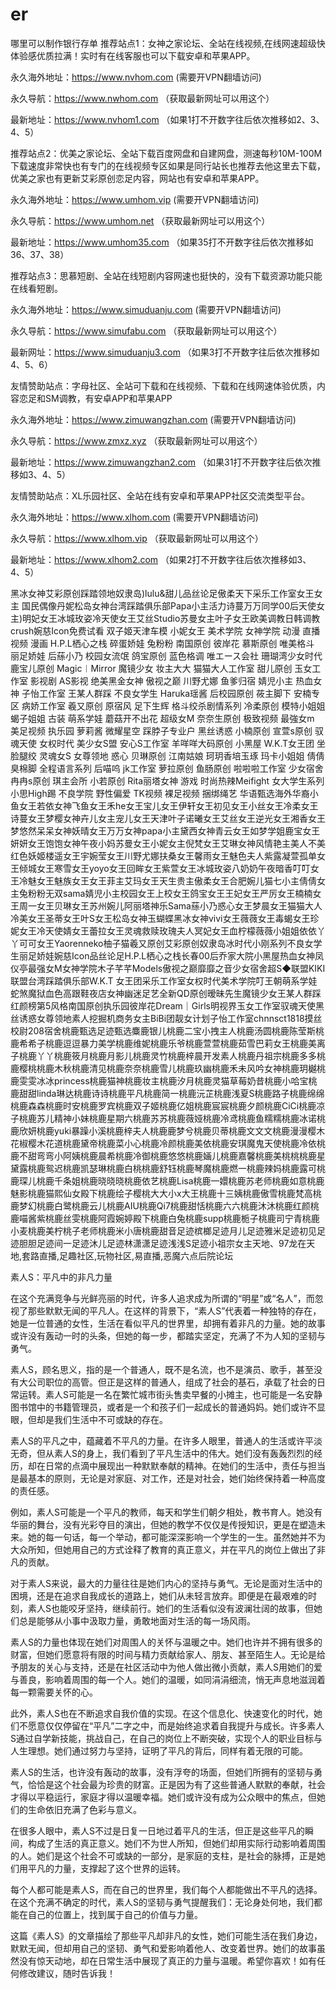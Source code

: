# er
哪里可以制作银行存单
推荐站点1：女神之家论坛、全站在线视频,在线网速超级快体验感优质拉满！实时有在线客服也可以下载安卓和苹果APP。

永久海外地址：https://www.nvhom.com (需要开VPN翻墙访问)

永久导航：https://www.nwhom.com （获取最新网址可以用这个）

最新地址：https://www.nvhom1.com （如果1打不开数字往后依次推移如2、3、4、5）

推荐站点2：优美之家论坛、全站下载百度网盘和自建网盘，测速每秒10M-100M下载速度非常快也有专门的在线视频专区如果是同行站长也推荐去他这里去下载，优美之家也有更新艾彩原创恋足内容，网站也有安卓和苹果APP。

永久海外地址：https://www.umhom.vip (需要开VPN翻墙访问)

永久导航：https://www.umhom.net （获取最新网址可以用这个）

最新地址：https://www.umhom35.com （如果35打不开数字往后依次推移如36、37、38）

推荐站点3：思慕短剧、全站在线短剧内容网速也挺快的，没有下载资源功能只能在线看短剧。

永久海外地址：https://www.simuduanju.com (需要开VPN翻墙访问)

永久导航：https://www.simufabu.com （获取最新网址可以用这个）

最新网址：https://www.simuduanju3.com （如果3打不开数字往后依次推移如4、5、6）

友情赞助站点：字母社区、全站可下载和在线视频、下载和在线网速体验优质，内容恋足和SM调教，有安卓APP和苹果APP

永久海外地址：https://www.zimuwangzhan.com (需要开VPN翻墙访问)

永久导航：https://www.zmxz.xyz （获取最新网址可以用这个）

最新地址：https://www.zimuwangzhan2.com （如果31打不开数字往后依次推移如3、4、5）

友情赞助站点：XL乐园社区、全站在线有安卓和苹果APP社区交流类型平台。

永久海外地址：https://www.xlhom.com (需要开VPN翻墙访问)

永久导航：https://www.xlhom.vip （获取最新网址可以用这个）

最新地址：https://www.xlhom2.com （如果2打不开数字往后依次推移如3、4、5）

黑冰女神艾彩原创踩踏领地奴隶岛)lulu&甜儿品丝论足傲柔天下采乐工作室女王女主 国民偶像丹妮松岛女神台湾踩踏俱乐部Papa小主活力诗蔓万万同学00后天使女主)明妃女王冰城玫姿冷天使女王艾丝Studio苏曼女主叶子女王欧美调教日韩调教crush婉慈Icon免费试看 双子姬天津车模 小妮女王 美术学院 女神学院 动漫 直播视频 漫画 H.P.L栖心之栈 碎蛋娇娃 兔粉粉 南国原创 彼岸花 慕斯原创 唯美格斗 丽足娇娃 后蕬小乃 校园女流氓 鸽宝原创 蓝色格调 唯エース会社 珊瑚湾少女时代 鹿宝儿原创 Magic︱Mirror 魔镜少女 妆主大大 猫猫大人工作室 甜儿原创 玉女工作室 影视剧 AS影视 绝美黑金女神 傲视之巅 川野尤娜 鱼爹归宿 婧児小主 热血女神 子怡工作室 王某人群踩 不良女学生 Haruka瑶酱 后校园原创 莜主脚下 安楠专区 病娇工作室 羲又原创 原宿风 足下生辉 格斗绞杀剧情系列 冷柔原创 模特小姐姐 蝎子姐姐 古装 萌系学娃 蘑菇开不出花 超级女M 奈奈生原创 极致视频 最強女m 美足视频 执乐园 萝莉酱 微耀星空 踩脖子专业户 黑丝诱惑 小楠原创 宣萱s原创 驭魂天使 女权时代 美少女S盟 安心S工作室 羊咩咩大码原创 小黑屋 W.K.T女王团 坐脸腿绞 灵魂女S 女尊领地 惑心 贝琳原创 江南姑娘 珂玥香培玉琢 玛卡小姐姐 倩倩臭棉脚 全程语言系列 后喵呜 jk工作室 萝拉原创 鱼肠原创 啦啦啦工作室 少女宿舍 冉冉s原创 琪主会所 小若原创 Rita丽塔女神 游戏 时尚热辣Meifight 女大学生系列 小思High踢 不良学院 野性偏爱 TK视频 裸足视频 捆绑绳艺 华语甄选海外华裔小鱼女王若依女神飞鱼女王禾he女王宝儿女王伊轩女王初见女王小丝女王冷柔女王诗蔓女王梦樱女神卉儿女主宠儿女王天津叶子诺曦女王艾丝女王逆光女王湘香女王梦悠然呆呆女神妖晴女王万万女神papa小主黛西女神青云女王如梦学姐鹿宝女王妍妍女王饱饱女神午夜小妈苏曼女王小妮女主倪梵女王艾琳女神风情艳主美人不美红色妖姬楼遥女王宇婉莹女王川野尤娜扶桑女王馨雨女王魅色夫人紫露凝萱孤单女王倾城女王寒雪女王yoyo女王回眸女王紫萱女王冰城玫姿八奶奶午夜暗香叮叮女王冷魅女王魅族女王女王菲主艾玛女王天生贵主傲柔女王合肥婉儿猫七小主倩倩女主兔粉粉无双sama婧児小主校园女王上校女王鸽宝女王王妃女王严厉女王楠楠女王周一女王贝琳女王苏州婉儿阿丽塔神乐Sama蕬小乃惑心女王梦晨女王猫猫大人冷美女王圣蒂女王叶S女王松岛女神玉蝴蝶黑冰女神vivi女王薇薇女王毒蝎女王珍妮女王冷天使婧女王蕾拉女王灵魂救赎玫瑰夫人冥妃女王血柠檬薇薇小姐姐依依丫丫可可女王Yaorenneko柚子猫羲又原创艾彩原创奴隶岛冰时代小刚系列不良女学生丽足娇娃婉慈Icon品丝论足H.P.L栖心之栈长春00后乔家大院小黑屋热血女神凤仪亭最强女M女神学院木子芊芊Models傲视之巅靡靡之音少女宿舍超S◆联盟KIKI联盟台湾踩踏俱乐部W.K.T 女王团采乐工作室女权时代美术学院叮王朝萌系学娃蛇煞魔狱血色高跟鞋夜店女神幽迷足艺全新QD原创暧昧先生魔镜少女王某人群踩红颜榜第5风格南国原创执乐园彼岸花Dream｜Girls明视界玉女工作室驭魂天使黑丝诱惑女尊领地素人挖掘机商务女主BiBi团靓女计划子怡工作室chnnsct1818摸丝校尉208宿舍桃鹿甄选足迹甄选麋鹿银儿桃鹿二宝小拽主人桃鹿汤圆桃鹿陈莹斯桃鹿希希子桃鹿逗逗暴力美学桃鹿维妮桃鹿乐爷桃鹿萱萱桃鹿茹雪巴莉女王桃鹿美离子桃鹿丫丫桃鹿筱月桃鹿月影儿桃鹿灵竹桃鹿梓晨开发素人桃鹿丹祖宗桃鹿多多桃鹿樱桃桃鹿木秋桃鹿清见桃鹿奈奈桃鹿雪儿桃鹿玖幽桃鹿禾未风吟女神桃鹿玥樾桃鹿雯雯冰冰princess桃鹿猫神桃鹿妆主桃鹿汐月桃鹿灵猫草莓奶昔桃鹿小哈宝桃鹿甜甜linda琳达桃鹿诗诗桃鹿平凡桃鹿简一桃鹿沅芷桃鹿浅夏S桃鹿路子桃鹿绵绵桃鹿森森桃鹿时安桃鹿罗宾桃鹿双子姬桃鹿亿姐桃鹿宸宸桃鹿夕颜桃鹿CiCi桃鹿凉子桃鹿苏儿精神小妹桃鹿星期六桃鹿苏苏桃鹿薇娅桃鹿冷鸢桃鹿鱼糯糯桃鹿冰诺桃鹿欣妍桃鹿yuki暴躁小溪桃鹿梓夫人桃鹿鹿梦兮桃鹿贝蒂桃鹿文文文桃鹿漫漫樱木花椒樱木花道桃鹿黛帝桃鹿菜小心桃鹿冷颜桃鹿美依桃鹿安琪魔鬼天使桃鹿冷依桃鹿不甜弯弯小阿姨桃鹿晨希桃鹿冷御桃鹿悠悠桃鹿婳儿桃鹿嘉馨桃鹿美桃桃桃鹿星黛露桃鹿鸳迟桃鹿凯瑟琳桃鹿白桃桃鹿舒钰桃鹿琴魔桃鹿燃一桃鹿辣妈桃鹿露可桃鹿琛儿桃鹿千条姐桃鹿晓晓晓桃鹿依艺桃鹿Lisa桃鹿一嬛桃鹿苏老师桃鹿如意桃鹿魅影桃鹿猫熙仙女殿下桃鹿绘子樱桃大大小x大王桃鹿十三姨桃鹿傲雪桃鹿梵高桃鹿梦幻桃鹿白鹭桃鹿云儿桃鹿AIU桃鹿Qi7桃鹿甜恬桃鹿六六桃鹿沐沐桃鹿红颜桃鹿喵酱紫桃鹿丝雯桃鹿阿霞婉婷殿下桃鹿白兔桃鹿supp桃鹿栀子桃鹿司宁青桃鹿小麦桃鹿美柠桃子老师桃鹿米小唐桃鹿甜音足迹槟榔足迹月儿足迹雅米足迹初见足迹胆胆足迹间一足迹沐儿足迹林潇潇足迹浅浅S足迹小祖宗女主天地、97龙在天地,套路直播,足趣社区,玩物社区,易直播,恶魔六点后院论坛

素人S：平凡中的非凡力量

在这个充满竞争与光鲜亮丽的时代，许多人追求成为所谓的“明星”或“名人”，而忽视了那些默默无闻的平凡人。在这样的背景下，“素人S”代表着一种独特的存在，她是一位普通的女性，生活在看似平凡的世界里，却拥有着非凡的力量。她的故事或许没有轰动一时的头条，但她的每一步，都踏实坚定，充满了不为人知的坚韧与勇气。

素人S，顾名思义，指的是一个普通人，既不是名流，也不是演员、歌手，甚至没有大公司职位的高管。但正是这样的普通人，组成了社会的基石，承载了社会的日常运转。素人S可能是一名在繁忙城市街头售卖早餐的小摊主，也可能是一名安静图书馆中的书籍管理员，或者是一个和孩子们一起成长的普通妈妈。她们或许不显眼，但却是我们生活中不可或缺的存在。

素人S的平凡之中，蕴藏着不平凡的力量。在许多人眼里，普通人的生活或许平淡无奇，但从素人S的身上，我们看到了平凡生活中的伟大。她们没有轰轰烈烈的经历，却在日常的点滴中展现出一种默默奉献的精神。在她们的生活中，责任与担当是最基本的原则，无论是对家庭、对工作，还是对社会，她们始终保持着一种高度的责任感。

例如，素人S可能是一个平凡的教师，每天和学生们朝夕相处，教书育人。她没有华丽的舞台，没有光彩夺目的演出，但她的教学不仅仅是传授知识，更是在塑造未来。她的每一句话，每一个举动，都可能深深影响一个学生的一生。虽然她并不为大众所知，但她用自己的方式诠释了教育的真正意义，并在平凡的岗位上做出了非凡的贡献。

对于素人S来说，最大的力量往往是她们内心的坚持与勇气。无论是面对生活中的困境，还是在追求自我成长的道路上，她们从未轻言放弃。即便是在最艰难的时刻，素人S也能咬牙坚持，继续前行。她们的生活看似没有波澜壮阔的故事，但她们总是能够从小事中汲取力量，勇敢地面对生活的每一场风雨。

素人S的力量也体现在她们对周围人的关怀与温暖之中。她们也许并不拥有很多的财富，但她们愿意将有限的时间与精力贡献给家人、朋友、甚至陌生人。无论是给予朋友的关心与支持，还是在社区活动中为他人做出微小贡献，素人S用她们的爱与善良，影响着周围的每一个人。她们的温暖，如同涓涓细流，悄无声息地滋润着每一颗需要关怀的心。

此外，素人S也在不断追求自我价值的实现。在这个信息化、快速变化的时代，她们不愿意仅仅停留在“平凡”二字之中，而是始终追求着自我提升与成长。许多素人S通过自学新技能，挑战自己，在自己的岗位上不断突破，实现个人的职业目标与人生理想。她们通过努力与坚持，证明了平凡的背后，同样有着无限的可能。

素人S的生活，也许没有轰动的故事，没有浮夸的场面，但她们所拥有的坚韧与勇气，恰恰是这个社会最为珍贵的财富。正是因为有了这些普通人默默的奉献，社会才得以平稳运行，家庭才得以温暖幸福。她们或许没有成为公众眼中的焦点，但她们的生命依旧充满了色彩与意义。

在很多人眼中，素人S不过是日复一日地过着平凡的生活，但正是这些平凡的瞬间，构成了生活的真正意义。她们不为世人所知，但她们却用实际行动影响着周围的人。她们是这个社会不可或缺的一部分，是家庭的支柱，是社会的脉搏，正是她们用平凡的力量，支撑起了这个世界的运转。

每个人都可能是素人S，而在自己的世界里，我们每个人都能做出不平凡的选择。在这个充满不确定的时代，素人S的坚韧与勇气提醒我们：无论身处何地，我们都能在自己的位置上，找到属于自己的价值与力量。

这篇《素人S》的文章描绘了那些平凡却非凡的女性，她们可能生活在我们身边，默默无闻，但却用自己的坚韧、勇气和爱影响着他人、改变着世界。她们的故事虽然没有惊天动地，却在日常生活中展现了真正的力量与温暖。希望你喜欢！如有任何修改建议，随时告诉我！
